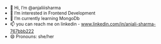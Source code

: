 - 👋 Hi, I’m @anjaliiisharma
- 👀 I’m interested in Frontend Development
- 🌱 I’m currently learning MongoDb
- 📫 you can reach me on linkedin - www.linkedin.com/in/anjali-sharma-767bbb222
- 😄 Pronouns: she/her


<!---
anjaliiisharma/anjaliiisharma is a ✨ special ✨ repository because its `README.md` (this file) appears on your GitHub profile.
You can click the Preview link to take a look at your changes.
--->
